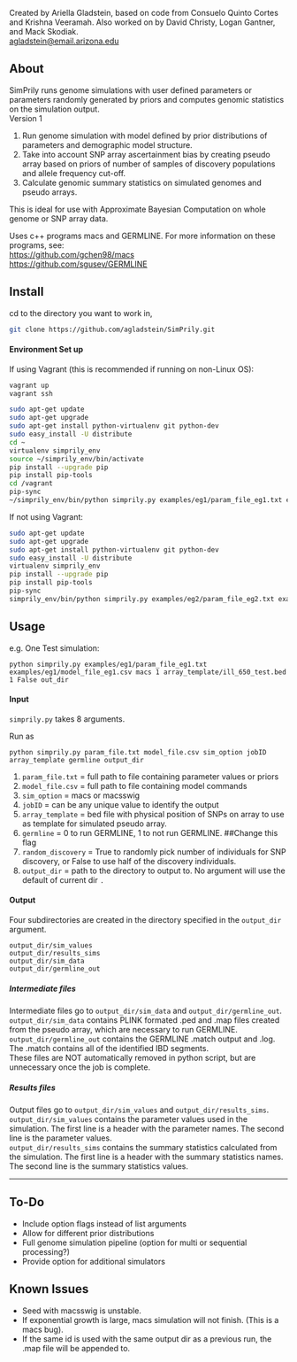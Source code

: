 Created by Ariella Gladstein, based on code from Consuelo Quinto Cortes and Krishna Veeramah.
Also worked on by David Christy, Logan Gantner, and Mack Skodiak.  
agladstein@email.arizona.edu

## About
SimPrily runs genome simulations with user defined parameters or parameters randomly generated by priors and computes genomic statistics on the simulation output.  
Version 1

1. Run genome simulation with model defined by prior distributions of parameters and demographic model structure.
2. Take into account SNP array ascertainment bias by creating pseudo array based on priors of number of samples of discovery populations and allele frequency cut-off.
3. Calculate genomic summary statistics on simulated genomes and pseudo arrays. 

This is ideal for use with Approximate Bayesian Computation on whole genome or SNP array data.

Uses c++ programs macs and GERMLINE. For more information on these programs, see:  
https://github.com/gchen98/macs  
https://github.com/sgusev/GERMLINE  

## Install

cd to the directory you want to work in,
```bash
git clone https://github.com/agladstein/SimPrily.git
```

#### Environment Set up
If using Vagrant (this is recommended if running on non-Linux OS):

```bash
vagrant up
vagrant ssh
``` 

```bash
sudo apt-get update
sudo apt-get upgrade
sudo apt-get install python-virtualenv git python-dev
sudo easy_install -U distribute
cd ~
virtualenv simprily_env
source ~/simprily_env/bin/activate
pip install --upgrade pip
pip install pip-tools
cd /vagrant
pip-sync
~/simprily_env/bin/python simprily.py examples/eg1/param_file_eg1.txt examples/eg1/model_file_eg1.csv macs 1 array_template/ill_650_test.bed 1 False out_dir
```

If not using Vagrant:
```bash
sudo apt-get update
sudo apt-get upgrade
sudo apt-get install python-virtualenv git python-dev
sudo easy_install -U distribute
virtualenv simprily_env
pip install --upgrade pip
pip install pip-tools
pip-sync
simprily_env/bin/python simprily.py examples/eg2/param_file_eg2.txt examples/eg2/model_file_eg2.csv macs 1 array_template/ill_650_test.bed 0 True output_dir
```


## Usage

e.g. One Test simulation:  
```
python simprily.py examples/eg1/param_file_eg1.txt examples/eg1/model_file_eg1.csv macs 1 array_template/ill_650_test.bed 1 False out_dir
```

#### Input  
`simprily.py` takes 8 arguments.   

Run as  
```
python simprily.py param_file.txt model_file.csv sim_option jobID array_template germline output_dir
```
1. `param_file.txt` = full path to file containing parameter values or priors
2. `model_file.csv` = full path to file containing model commands
3. `sim_option` = macs or macsswig
4. `jobID` = can be any unique value to identify the output  
5. `array_template` = bed file with physical position of SNPs on array to use as template for simulated pseudo array.  
6. `germline` = 0 to run GERMLINE, 1 to not run GERMLINE. ##Change this flag  
7. `random_discovery` = True to randomly pick number of individuals for SNP discovery, or False to use half of the discovery individuals.
8. `output_dir` = path to the directory to output to. No argument will use the default of current dir `.` 


#### Output
Four subdirectories are created in the directory specified in the `output_dir` argument.  
```
output_dir/sim_values
output_dir/results_sims
output_dir/sim_data
output_dir/germline_out
```

##### Intermediate files
Intermediate files go to `output_dir/sim_data` and `output_dir/germline_out`.    
`output_dir/sim_data` contains PLINK formated .ped and .map files created from the pseudo array, which are necessary to run GERMLINE.  
`output_dir/germline_out` contains the GERMLINE .match output and .log. The .match contains all of the identified IBD segments.  
These files are NOT automatically removed in python script, but are unnecessary once the job is complete.  

##### Results files
Output files go to `output_dir/sim_values` and `output_dir/results_sims`.  
`output_dir/sim_values` contains the parameter values used in the simulation.
The first line is a header with the parameter names.
The second line is the parameter values.  
`output_dir/results_sims` contains the summary statistics calculated from the simulation.
The first line is a header with the summary statistics names.
The second line is the summary statistics values.


-------------------------

## To-Do
* Include option flags instead of list arguments
* Allow for different prior distributions
* Full genome simulation pipeline (option for multi or sequential processing?)
* Provide option for additional simulators

## Known Issues
* Seed with macsswig is unstable. 
* If exponential growth is large, macs simulation will not finish. (This is a macs bug).
* If the same id is used with the same output dir as a previous run, the .map file will be appended to.